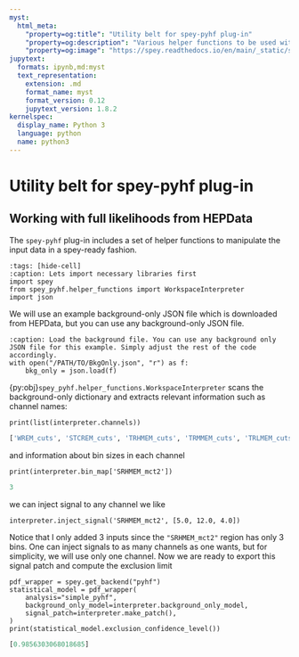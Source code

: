 ```yaml
---
myst:
  html_meta:
    "property=og:title": "Utility belt for spey-pyhf plug-in"
    "property=og:description": "Various helper functions to be used with spey-pyhf plug-in"
    "property=og:image": "https://spey.readthedocs.io/en/main/_static/spey-logo.png"
jupytext:
  formats: ipynb,md:myst
  text_representation:
    extension: .md
    format_name: myst
    format_version: 0.12
    jupytext_version: 1.8.2
kernelspec:
  display_name: Python 3
  language: python
  name: python3
---
```


# Utility belt for spey-pyhf plug-in

## Working with full likelihoods from HEPData

The `spey-pyhf` plug-in includes a set of helper functions to manipulate the input data in a spey-ready fashion.

```{code-cell} ipython3
:tags: [hide-cell]
:caption: Lets import necessary libraries first
import spey
from spey_pyhf.helper_functions import WorkspaceInterpreter
import json
```

We will use an example background-only JSON file which is downloaded from HEPData, but you can use any background-only JSON file.

```{code-block} python
:caption: Load the background file. You can use any background only JSON file for this example. Simply adjust the rest of the code accordingly.
with open("/PATH/TO/BkgOnly.json", "r") as f:
    bkg_only = json.load(f)
```

{py:obj}`spey_pyhf.helper_functions.WorkspaceInterpreter` scans the background-only dictionary and extracts relevant information such as channel names:

```{code-cell} ipython3
print(list(interpreter.channels))
```

```python
['WREM_cuts', 'STCREM_cuts', 'TRHMEM_cuts', 'TRMMEM_cuts', 'TRLMEM_cuts', 'SRHMEM_mct2', 'SRMMEM_mct2', 'SRLMEM_mct2']
```

and information about bin sizes in each channel

```{code-cell} ipython3
print(interpreter.bin_map['SRHMEM_mct2'])
```

```python
3
```

we can inject signal to any channel we like

```{code-cell} ipython3
interpreter.inject_signal('SRHMEM_mct2', [5.0, 12.0, 4.0])
```

Notice that I only added 3 inputs since the `"SRHMEM_mct2"` region has only 3 bins. One can inject signals to as many channels as one wants, but for simplicity, we will use only one channel. Now we are ready to export this signal patch and compute the exclusion limit

```{code-cell} ipython3
pdf_wrapper = spey.get_backend("pyhf")
statistical_model = pdf_wrapper(
    analysis="simple_pyhf",
    background_only_model=interpreter.background_only_model,
    signal_patch=interpreter.make_patch(),
)
print(statistical_model.exclusion_confidence_level())
```

```python
[0.9856303068018685]
```
